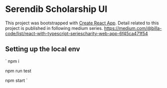 # Serendib Scholarship UI

This project was bootstrapped with [Create React App](https://github.com/facebook/create-react-app).
Detail related to this project is published in following medium series.
https://medium.com/@billa-code/list/react-with-typescript-seriescharity-web-app-6f45ca471f54

## Setting up the local env
`
npm i

npm run test

npm start
`


